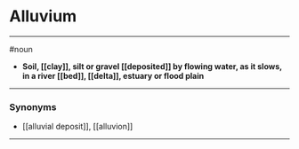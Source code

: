 # Alluvium
---
#noun
- **Soil, [[clay]], silt or gravel [[deposited]] by flowing water, as it slows, in a river [[bed]], [[delta]], estuary or flood plain**
---
### Synonyms
- [[alluvial deposit]], [[alluvion]]
---
